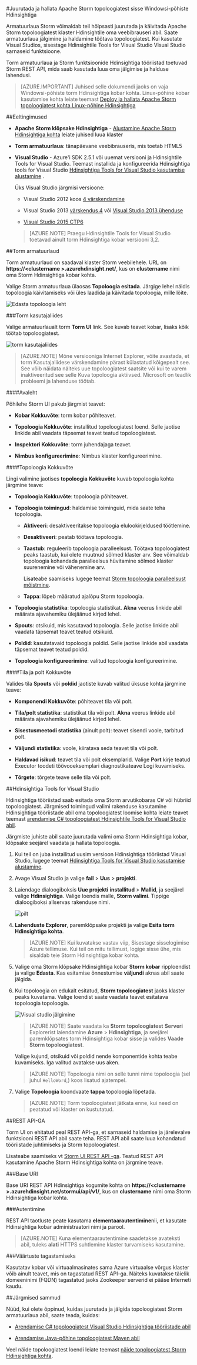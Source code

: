 <properties
   pageTitle="Juurutada ja hallata Apache Storm topoloogiatest kohta Hdinsightiga | Microsoft Azure'i"
   description="Saate teada, kuidas juurutada, jälgimine ja haldamine Apache Storm topoloogiatest Storm armatuurlaua kasutamine Hdinsightiga. Hadoopi tööriistu saate kasutada Visual Studio."
   services="hdinsight"
   documentationCenter=""
   authors="Blackmist"
   manager="jhubbard"
   editor="cgronlun"
    tags="azure-portal"/>

<tags
   ms.service="hdinsight"
   ms.devlang="java"
   ms.topic="article"
   ms.tgt_pltfrm="na"
   ms.workload="big-data"
   ms.date="10/11/2016"
   ms.author="larryfr"/>

#<a name="deploy-and-manage-apache-storm-topologies-on-windows-based-hdinsight"></a>Juurutada ja hallata Apache Storm topoloogiatest sisse Windowsi-põhiste Hdinsightiga

Armatuurlaua Storm võimaldab teil hõlpsasti juurutada ja käivitada Apache Storm topoloogiatest klaster Hdinsightile oma veebibrauseri abil. Saate armatuurlaua jälgimine ja haldamine töötava topoloogiatest. Kui kasutate Visual Studios, sisestage Hdinsightile Tools for Visual Studio Visual Studio sarnaseid funktsioone.

Torm armatuurlaua ja Storm funktsioonide Hdinsightiga tööriistad toetuvad Storm REST API, mida saab kasutada luua oma jälgimise ja halduse lahendusi.

> [AZURE.IMPORTANT] Juhised selle dokumendi jaoks on vaja Windowsi-põhiste torm Hdinsightiga kobar kohta. Linux-põhine kobar kasutamise kohta leiate teemast [Deploy ja hallata Apache Storm topoloogiatest kohta Linux-põhine Hdinsightiga](hdinsight-storm-deploy-monitor-topology-linux.md)

##<a name="prerequisites"></a>Eeltingimused

* **Apache Storm klõpsake Hdinsightiga** - <a href="../hdinsight-storm-getting-started/" target="_blank">Alustamine Apache Storm Hdinsightiga kohta</a> leiate juhised luua klaster

* **Torm armatuurlaua**: tänapäevane veebibrauseris, mis toetab HTML5

* **Visual Studio** - Azure'i SDK 2.5.1 või uuemat versiooni ja Hdinsightile Tools for Visual Studio. Teemast installida ja konfigureerida Hdinsightiga tools for Visual Studio <a href="../hdinsight-hadoop-visual-studio-tools-get-started/" target="_blank">Hdinsightiga Tools for Visual Studio kasutamise alustamine</a> .

    Üks Visual Studio järgmisi versioone:

    * Visual Studio 2012 koos <a href="http://www.microsoft.com/download/details.aspx?id=39305" target="_blank">4 värskendamine</a>

    * Visual Studio 2013 <a href="http://www.microsoft.com/download/details.aspx?id=44921" target="_blank">värskendus 4</a> või <a href="http://go.microsoft.com/fwlink/?LinkId=517284" target="_blank">Visual Studio 2013 ühenduse</a>

    * <a href="http://visualstudio.com/downloads/visual-studio-2015-ctp-vs" target="_blank">Visual Studio 2015 CTP6</a>

    > [AZURE.NOTE] Praegu Hdinsightile Tools for Visual Studio toetavad ainult torm Hdinsightiga kobar versiooni 3,2.

##<a name="storm-dashboard"></a>Torm armatuurlaud

Torm armatuurlaud on saadaval klaster Storm veebilehele. URL on **https://&lt;clustername >.azurehdinsight.net/**, kus on **clustername** nimi oma Storm Hdinsightiga kobar kohta.

Valige Storm armatuurlaua ülaosas **Topoloogia esitada**. Järgige lehel näidis topoloogia käivitamiseks või üles laadida ja käivitada topoloogia, mille lõite.

![Edasta topoloogia leht][storm-dashboard-submit]

###<a name="storm-ui"></a>Torm kasutajaliides

Valige armatuurlaualt torm **Torm UI** link. See kuvab teavet kobar, lisaks kõik töötab topoloogiatest.

![torm kasutajaliides][storm-dashboard-ui]

> [AZURE.NOTE] Mõne versiooniga Internet Explorer, võite avastada, et torm Kasutajaliidese värskendamine pärast külastatud kõigepealt see. See võib näidata näiteks uue topoloogiatest saatsite või kui te varem inaktiveeritud see selle Kuva topoloogia aktiivsed. Microsoft on teadlik probleemi ja lahenduse töötab.

####<a name="main-page"></a>Avaleht

Põhilehe Storm UI pakub järgmist teavet:

* **Kobar Kokkuvõte**: torm kobar põhiteavet.

* **Topoloogia Kokkuvõte**: installitud topoloogiatest loend. Selle jaotise linkide abil vaadata täpsemat teavet teatud topoloogiatest.

* **Inspektori Kokkuvõte**: torm juhendajaga teavet.

* **Nimbus konfigureerimine**: Nimbus klaster konfigureerimine.

####<a name="topology-summary"></a>Topoloogia Kokkuvõte

Lingi valimine jaotises **topoloogia Kokkuvõte** kuvab topoloogia kohta järgmine teave:

* **Topoloogia Kokkuvõte**: topoloogia põhiteavet.

* **Topoloogia toimingud**: haldamise toiminguid, mida saate teha topoloogia.

    * **Aktiveeri**: desaktiveeritakse topoloogia elulookirjeldused töötlemine.

    * **Desaktiveeri**: peatab töötava topoloogia.

    * **Taastub**: reguleerib topoloogia paralleelsust. Töötava topoloogiatest peaks taastub, kui olete muutnud sõlmed klaster arv. See võimaldab topoloogia kohandada paralleelsus hüvitamine sõlmed klaster suurenemine või vähenemine arv.

        Lisateabe saamiseks lugege teemat <a href="http://storm.apache.org/documentation/Understanding-the-parallelism-of-a-Storm-topology.html" target="_blank">Storm topoloogia paralleelsust mõistmine</a>.

    * **Tappa**: lõpeb määratud ajalõpu Storm topoloogia.

* **Topoloogia statistika**: topoloogia statistikat. **Akna** veerus linkide abil määrata ajavahemiku ülejäänud kirjed lehel.

* **Spouts**: otsikuid, mis kasutavad topoloogia. Selle jaotise linkide abil vaadata täpsemat teavet teatud otsikuid.

* **Poldid**: kasutatavaid topoloogia poldid. Selle jaotise linkide abil vaadata täpsemat teavet teatud poldid.

* **Topoloogia konfigureerimine**: valitud topoloogia konfigureerimine.

####<a name="spout-and-bolt-summary"></a>Tila ja polt Kokkuvõte

Valides tila **Spouts** või **poldid** jaotiste kuvab valitud üksuse kohta järgmine teave:

* **Komponendi Kokkuvõte**: põhiteavet tila või polt.

* **Tila/polt statistika**: statistikat tila või polt. **Akna** veerus linkide abil määrata ajavahemiku ülejäänud kirjed lehel.

* **Sisestusmeetodi statistika** (ainult polt): teavet sisendi voole, tarbitud polt.

* **Väljundi statistika**: voole, kiiratava seda teavet tila või polt.

* **Haldavad isikud**: teavet tila või polt eksemplarid. Valige **Port** kirje teatud Executor toodeti töövooeksemplari diagnostikateave Logi kuvamiseks.

* **Tõrgete**: tõrgete teave selle tila või polt.

##<a name="hdinsight-tools-for-visual-studio"></a>Hdinsightiga Tools for Visual Studio

Hdinsightiga tööriistad saab esitada oma Storm arvutikobaras C# või hübriid topoloogiatest. Järgmised toimingud valimi rakenduse kasutamine Hdinsightiga tööriistade abil oma topoloogiatest loomise kohta leiate teavet teemast [arendamise C# topoloogiatest Hdinsightile Tools for Visual Studio abil](hdinsight-storm-develop-csharp-visual-studio-topology.md).

Järgmiste juhiste abil saate juurutada valimi oma Storm Hdinsightiga kobar, klõpsake seejärel vaadata ja hallata topoloogia.

1. Kui teil on juba installitud uusim versioon Hdinsightiga tööriistad Visual Studio, lugege teemat <a href="../hdinsight-hadoop-visual-studio-tools-get-started/" target="_blank">Hdinsightiga Tools for Visual Studio kasutamise alustamine</a>.

2. Avage Visual Studio ja valige **fail** > **Uus** > **projekti**.

3. Laiendage dialoogiboksis **Uue projekti** **installitud** > **Mallid**, ja seejärel valige **Hdinsightiga**. Valige loendis malle, **Storm valimi**. Tippige dialoogiboksi allservas rakenduse nimi.

    ![pilt](./media/hdinsight-storm-deploy-monitor-topology/sample.png)

1. **Lahenduste Explorer**, paremklõpsake projekti ja valige **Esita torm Hdinsightiga kohta**.

    > [AZURE.NOTE] Kui kuvatakse vastav viip, Sisestage sisselogimise Azure tellimuse. Kui teil on mitu tellimust, logige sisse ühe, mis sisaldab teie Storm Hdinsightiga kobar kohta.

2. Valige oma Storm klõpsake Hdinsightiga kobar **Storm kobar** ripploendist ja valige **Edasta**. Kas esitamise õnnestumise **väljundi** aknas abil saate jälgida.

3. Kui topoloogia on edukalt esitatud, **Storm topoloogiatest** jaoks klaster peaks kuvatama. Valige loendist saate vaadata teavet esitatava topoloogia topoloogia.

    ![Visual studio jälgimine](./media/hdinsight-storm-deploy-monitor-topology/vsmonitor.png)

    > [AZURE.NOTE] Saate vaadata ka **Storm topoloogiatest** **Serveri** Explorerist laiendamine **Azure** > **Hdinsightiga**, ja seejärel paremklõpsates torm Hdinsightiga kobar sisse ja valides **Vaade Storm topoloogiatest**.

    Valige kujund, otsikuid või poldid nende komponentide kohta teabe kuvamiseks. Iga valitud avatakse uus aken.
    
    > [AZURE.NOTE] Topoloogia nimi on selle tunni nime topoloogia (sel juhul `HelloWord`,) koos lisatud ajatempel.

4. Valige **Topoloogia** koondvaate **tappa** topoloogia lõpetada.

    > [AZURE.NOTE] Torm topoloogiatest jätkata enne, kui need on peatatud või klaster on kustutatud.

##<a name="rest-api"></a>REST API-GA

Torm UI on ehitatud peal REST API-ga, et sarnaseid haldamise ja järelevalve funktsiooni REST API abil saate teha. REST API abil saate luua kohandatud tööriistade juhtimiseks ja Storm topoloogiatest.

Lisateabe saamiseks vt [Storm UI REST API -ga](https://github.com/apache/storm/blob/0.9.3-branch/STORM-UI-REST-API.md). Teatud REST API kasutamine Apache Storm Hdinsightiga kohta on järgmine teave.

###<a name="base-uri"></a>Base URI

Base URI REST API Hdinsightiga kogumite kohta on **https://&lt;clustername >.azurehdinsight.net/stormui/api/v1/**, kus on **clustername** nimi oma Storm Hdinsightiga kobar kohta.

###<a name="authentication"></a>Autentimine

REST API taotluste peate kasutama **elementaarautentimine**nii, et kasutate Hdinsightiga kobar administraatori nimi ja parool.

> [AZURE.NOTE] Kuna elementaarautentimine saadetakse avateksti abil, tuleks **alati** HTTPS suhtlemine klaster turvamiseks kasutamine.

###<a name="return-values"></a>Väärtuste tagastamiseks

Kasutatav kobar või virtuaalmasinates sama Azure virtuaalse võrgus klaster võib ainult teavet, mis on tagastatud REST API-ga. Näiteks kuvatakse täielik domeeninimi (FQDN) tagastatud jaoks Zookeeper serverid ei pääse Interneti kaudu.

##<a name="next-steps"></a>Järgmised sammud

Nüüd, kui olete õppinud, kuidas juurutada ja jälgida topoloogiatest Storm armatuurlaua abil, saate teada, kuidas:

* [Arendamise C# topoloogiatest Visual Studio Hdinsightiga tööriistade abil](hdinsight-storm-develop-csharp-visual-studio-topology.md)

* [Arendamise Java-põhine topoloogiatest Maven abil](hdinsight-storm-develop-java-topology.md)

Veel näide topoloogiatest loendi leiate teemast [näide topoloogiatest Storm Hdinsightiga kohta](hdinsight-storm-example-topology.md).

[hdinsight-dashboard]: ./media/hdinsight-storm-deploy-monitor-topology/dashboard-link.png
[storm-dashboard-submit]: ./media/hdinsight-storm-deploy-monitor-topology/submit.png
[storm-dashboard-ui]: ./media/hdinsight-storm-deploy-monitor-topology/storm-ui-summary.png
